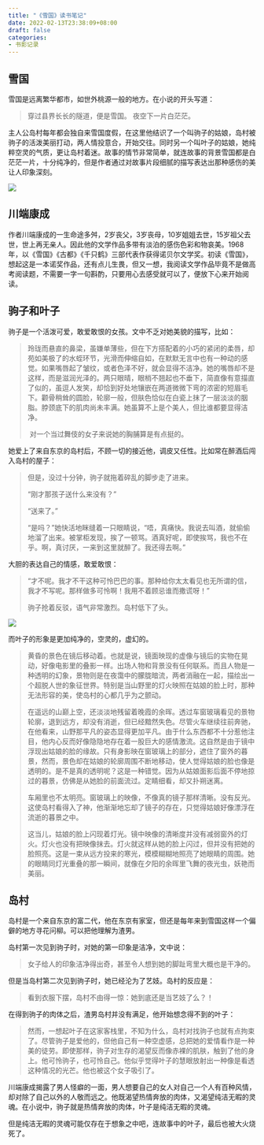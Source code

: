 ```yaml
---
title: "《雪国》读书笔记"
date: 2022-02-13T23:38:09+08:00
draft: false
categories: 
- 书影记录
---
```


## 雪国

雪国是远离繁华都市，如世外桃源一般的地方。在小说的开头写道：

>穿过县界长长的隧道，便是雪国。 夜空下一片白茫茫。

主人公岛村每年都会独自来雪国度假，在这里他结识了一个叫驹子的姑娘，岛村被驹子的活泼美丽打动，两人情投意合，开始交往。同时另一个叫叶子的姑娘，她纯粹空灵的气质，更让岛村着迷。故事的情节非常简单，就连故事的背景雪国都是白茫茫一片，十分纯净的，但是作者通过对故事片段细腻的描写表达出那种感伤的美让人印象深刻。

![](https://cdn.jsdelivr.net/gh/leyouBaloy/mypic/img/e98f-ikvenfs9777906.jpg)


## 川端康成

作者川端康成的一生命途多舛，2岁丧父，3岁丧母，10岁姐姐去世，15岁祖父去世，世上再无亲人。因此他的文学作品多带有淡泊的感伤色彩和物哀美。1968年，以《雪国》《古都》《千只鹤》三部代表作获得诺贝尔文学奖。初读《雪国》，想起这是一本诺奖作品，还有点儿生畏，但又一想，我阅读文学作品毕竟不是做高考阅读题，不需要一字一句斟酌，只要用心去感受就可以了，便放下心来开始阅读。

## 驹子和叶子

驹子是一个活泼可爱，敢爱敢恨的女孩。文中不乏对她美貌的描写，比如：

> ​	玲珑而悬直的鼻梁，虽嫌单薄些，但在下方搭配着的小巧的紧闭的柔唇，却苑如美极了的水蛭环节，光滑而伸缩自如，在默默无言中也有一种动的感觉。如果嘴唇起了皱纹，或者色泽不好，就会显得不洁净。她的嘴唇却不是这样，而是滋润光泽的。两只眼晴，眼梢不翘起也不垂下，简直像有意描直了似的，虽逗人发笑，却恰到好处地镶嵌在两道微微下弯的浓密的短眉毛下。颧骨稍耸的圆脸，轮廓一般，但肤色恰似在白瓷上抹了一层淡淡的胭脂。脖颈底下的肌肉尚未丰满。她虽算不上是个美人，但比谁都要显得洁净。
>
> ​	对一个当过舞伎的女子来说她的胸脯算是有点挺的。

她爱上了来自东京的岛村后，不顾一切的接近他，调皮又任性。比如常在醉酒后闯入岛村的屋子：

>但是，没过十分钟，驹子就拖着碎乱的脚步走了进来。
>
>“刚才那孩子送什么来没有？”
>
>“送来了。”
>
>“是吗？”她快活地眯缝着一只眼睛说，“唔，真痛快。我说去叫酒，就偷偷地溜了出来。被掌柜发现，挨了一顿骂。酒真好呢，即使挨骂，我也不在乎。啊，真讨厌，一来到这里就醉了。我还得去啊。”

大胆的表达自己的情感，敢爱敢恨：

>“才不呢。我才不干这种可怜巴巴的事。那种给你太太看见也无所谓的信，我才不写呢。那样做多可怜啊！我用不着顾忌谁而撒谎呀！”
>
>驹子抢着反驳，语气非常激烈。岛村低下了头。

![](https://cdn.jsdelivr.net/gh/leyouBaloy/mypic/img/0.jpeg)

而叶子的形象是更加纯净的，空灵的，虚幻的。

> ​	黄昏的景色在镜后移动着。也就是说，镜面映现的虚像与镜后的实物在晃动，好像电影里的叠影一样。出场人物和背景没有任何联系。而且人物是一种透明的幻象，景物则是在夜霭中的朦胧暗流，两者消融在一起，描绘出一个超脱人世的象征世界。特别是当山野里的灯火映照在姑娘的脸上时，那种无法形容的美，使岛村的心都几乎为之颤动。
>
> ​	在遥远的山巅上空，还淡淡地残留着晚霞的余晖。透过车窗玻璃看见的景物轮廓，退到远方，却没有消逝，但已经黯然失色。尽管火车继续往前奔驰，在他看来，山野那平凡的姿态显得更加平凡。由于什么东西都不十分惹他注目，他内心反而好像隐隐地存在着一股巨大的感情激流。这自然是由于镜中浮现出姑娘的脸的缘故。只有身影映在窗玻璃上的部分，遮住了窗外的暮景，然而，景色却在姑娘的轮廓周围不断地移动，使人觉得姑娘的脸也像是透明的。是不是真的透明呢？这是一种错觉。因为从姑娘面影后面不停地掠过的暮景，仿佛是从她脸的前面流过。定睛细看，却又扑朔迷离。
>
> ​	车厢里也不太明亮。窗玻璃上的映像，不像真的镜子那样清晰。没有反光。这使岛村看得入了神，他渐渐地忘却了镜子的存在，只觉得姑娘好像漂浮在流逝的暮景之中。
>
> ​	这当儿，姑娘的脸上闪现着灯光。镜中映像的清晰度并没有减弱窗外的灯火。灯火也没有把映像抹去。灯火就这样从她的脸上闪过，但并没有把她的脸照亮。这是一束从远方投来的寒光，模模糊糊地照亮了她眼睛的周围。她的眼睛同灯光重叠的那一瞬间，就像在夕阳的余晖里飞舞的夜光虫，妖艳而美丽。

## 岛村

岛村是一个来自东京的富二代，他在东京有家室，但还是每年来到雪国这样一个偏僻的地方寻花问柳。可以把他理解为渣男。

岛村第一次见到驹子时，对她的第一印象是洁净，文中说：

>女子给人的印象洁净得出奇，甚至令人想到她的脚趾弯里大概也是干净的。

但是当岛村第二次见到驹子时，她已经沦为了艺妓。岛村的反应是：

> 看到衣服下摆，岛村不由得一惊：她到底还是当艺妓了么？！

在得到驹子的肉体之后，渣男岛村并没有满足，他开始想念得不到的叶子：

> 然而，一想起叶子在这家客栈里，不知为什么，岛村对找驹子也就有点拘束了。尽管驹子是爱他的，但他自己有一种空虚感，总把她的爱情看作是一种美的徒劳。即使那样，驹子对生存的渴望反而像赤裸的肌肤，触到了他的身上。他可怜驹子，也可怜自己。他似乎觉得叶子的慧眼放射出一种像是看透这种情况的光芒。他也被这个女子吸引了。

川端康成揭露了男人怪癖的一面，男人想要自己的女人对自己一个人有百种风情，却对除了自己以外的人敬而远之。他既渴望热情奔放的肉体，又渴望纯洁无暇的灵魂。在小说中，驹子就是热情奔放的肉体，叶子是纯洁无暇的灵魂。

但是纯洁无暇的灵魂可能仅存在于想象之中吧，连故事中的叶子，最后也被大火烧死了。


